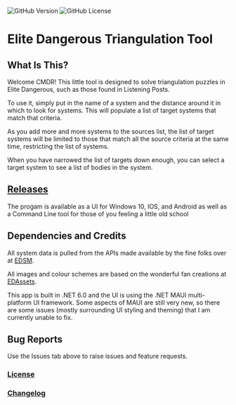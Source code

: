 ![GitHub Version](https://img.shields.io/github/v/release/JeremyBarber/EDSystemTriangulationTool??display_name=tag&include_prereleases&sort=semver&color=cf7500&style=for-the-badge)
![GitHub License](https://img.shields.io/github/license/JeremyBarber/EDSystemTriangulationTool?color=cf7500&style=for-the-badge)

# Elite Dangerous Triangulation Tool

## What Is This?

Welcome CMDR! This little tool is designed to solve triangulation puzzles in Elite Dangerous, such as those found in Listening Posts.

To use it, simply put in the name of a system and the distance around it in which to look for systems. This will populate a list of target systems that match that criteria.

As you add more and more systems to the sources list, the list of target systems will be limited to those that match all the source criteria at the same time, restricting the list of systems.

When you have narrowed the list of targets down enough, you can select a target system to see a list of bodies in the system.

## [Releases](https://github.com/JeremyBarber/EDSystemTriangulationTool/releases)

The progam is available as a UI for Windows 10, IOS, and Android as well as a Command Line tool for those of you feeling a little old school

## Dependencies and Credits

All system data is pulled from the APIs made available by the fine folks over at [EDSM](https://www.edsm.net/).

All images and colour schemes are based on the wonderful fan creations at [EDAssets](https://edassets.org/#/).

This app is built in .NET 6.0 and the UI is using the .NET MAUI multi-platform UI framework. Some aspects of MAUI are still very new, so there are some issues (mostly surrounding UI styling and theming) that I am currently unable to fix.

## Bug Reports

Use the Issues tab above to raise issues and feature requests.

### [License](LICENSE.md)

### [Changelog](CHANGELOG.md)

